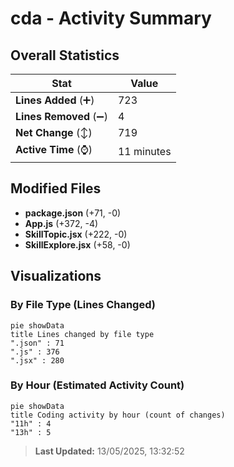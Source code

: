 # cda - Activity Summary 

## Overall Statistics

| Stat                   | Value                                                             |
| ---------------------- | ----------------------------------------------------------------- |
| **Lines Added** (➕)   | 723                                          |
| **Lines Removed** (➖) | 4                                        |
| **Net Change** (↕)    | 719                |
| **Active Time** (⌚)   | 11 minutes |


## Modified Files
- **package.json** (+71, -0)
- **App.js** (+372, -4)
- **SkillTopic.jsx** (+222, -0)
- **SkillExplore.jsx** (+58, -0)

## Visualizations

### By File Type (Lines Changed)

```mermaid
pie showData
title Lines changed by file type
".json" : 71
".js" : 376
".jsx" : 280
```

### By Hour (Estimated Activity Count)

```mermaid
pie showData
title Coding activity by hour (count of changes)
"11h" : 4
"13h" : 5
```


> **Last Updated:** 13/05/2025, 13:32:52